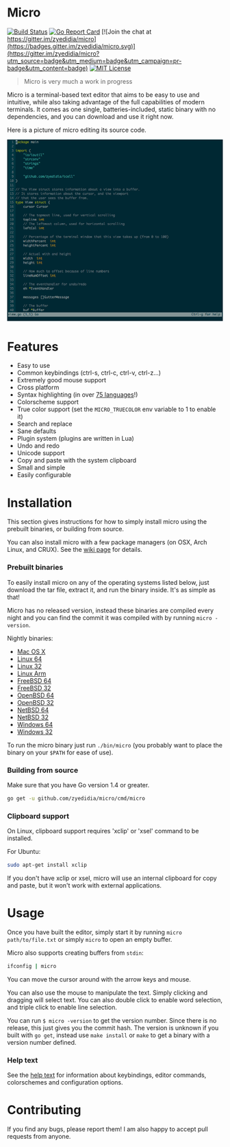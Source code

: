 # Micro

[![Build Status](https://travis-ci.org/zyedidia/micro.svg?branch=master)](https://travis-ci.org/zyedidia/micro)
[![Go Report Card](http://goreportcard.com/badge/zyedidia/micro)](http://goreportcard.com/report/zyedidia/micro)
[![Join the chat at https://gitter.im/zyedidia/micro](https://badges.gitter.im/zyedidia/micro.svg)](https://gitter.im/zyedidia/micro?utm_source=badge&utm_medium=badge&utm_campaign=pr-badge&utm_content=badge)
[![MIT License](https://img.shields.io/badge/license-MIT-blue.svg)](https://github.com/zyedidia/micro/blob/master/LICENSE)

> Micro is very much a work in progress

Micro is a terminal-based text editor that aims to be easy to use and intuitive, while also taking advantage of the full capabilities
of modern terminals. It comes as one single, batteries-included, static binary with no dependencies, and you can download and use it right now.

Here is a picture of micro editing its source code.

![Screenshot](./screenshot.png)

# Features

* Easy to use
* Common keybindings (ctrl-s, ctrl-c, ctrl-v, ctrl-z...)
* Extremely good mouse support
* Cross platform
* Syntax highlighting (in over [75 languages](runtime/syntax)!)
* Colorscheme support
* True color support (set the `MICRO_TRUECOLOR` env variable to 1 to enable it)
* Search and replace
* Sane defaults
* Plugin system (plugins are written in Lua)
* Undo and redo
* Unicode support
* Copy and paste with the system clipboard
* Small and simple
* Easily configurable

# Installation

This section gives instructions for how to simply install micro using the prebuilt binaries, or building from source.

You can also install micro with a few package managers (on OSX, Arch Linux, and CRUX). 
See the [wiki page](https://github.com/zyedidia/micro/wiki/Installing-Micro) for details.

### Prebuilt binaries

To easily install micro on any of the operating systems listed below, just download the tar file, 
extract it, and run the binary inside. It's as simple as that!

Micro has no released version, instead these binaries are compiled every night and you can find the
commit it was compiled with by running `micro -version`.

Nightly binaries:
* [Mac OS X](http://zbyedidia.webfactional.com/micro/binaries/micro-osx.tar.gz)
* [Linux 64](http://zbyedidia.webfactional.com/micro/binaries/micro-linux64.tar.gz)
* [Linux 32](http://zbyedidia.webfactional.com/micro/binaries/micro-linux32.tar.gz)
* [Linux Arm](http://zbyedidia.webfactional.com/micro/binaries/micro-linux-arm.tar.gz)
* [FreeBSD 64](http://zbyedidia.webfactional.com/micro/binaries/micro-freebsd64.tar.gz)
* [FreeBSD 32](http://zbyedidia.webfactional.com/micro/binaries/micro-freebsd32.tar.gz)
* [OpenBSD 64](http://zbyedidia.webfactional.com/micro/binaries/micro-openbsd64.tar.gz)
* [OpenBSD 32](http://zbyedidia.webfactional.com/micro/binaries/micro-openbsd32.tar.gz)
* [NetBSD 64](http://zbyedidia.webfactional.com/micro/binaries/micro-netbsd64.tar.gz)
* [NetBSD 32](http://zbyedidia.webfactional.com/micro/binaries/micro-netbsd32.tar.gz)
* [Windows 64](http://zbyedidia.webfactional.com/micro/binaries/micro-win64.zip)
* [Windows 32](http://zbyedidia.webfactional.com/micro/binaries/micro-win32.zip)

To run the micro binary just run `./bin/micro` (you probably want to place the binary on your `$PATH` for ease of use).

### Building from source

Make sure that you have Go version 1.4 or greater.

```sh
go get -u github.com/zyedidia/micro/cmd/micro
```

### Clipboard support

On Linux, clipboard support requires 'xclip' or 'xsel' command to be installed.

For Ubuntu:

```sh
sudo apt-get install xclip
```

If you don't have xclip or xsel, micro will use an internal clipboard for copy and paste, but it won't work with external applications.

# Usage

Once you have built the editor, simply start it by running `micro path/to/file.txt` or simply `micro` to open an empty buffer.

Micro also supports creating buffers from `stdin`:

```sh
ifconfig | micro
```

You can move the cursor around with the arrow keys and mouse.

You can also use the mouse to manipulate the text. Simply clicking and dragging will select text. You can also double click
to enable word selection, and triple click to enable line selection.

You can run `$ micro -version` to get the version number. Since there is no release, this just gives you the
commit hash. The version is unknown if you built with `go get`, instead use `make install` or `make` to get a binary
with a version number defined.

### Help text

See the [help text](./runtime/help/help.md) for information about keybindings, editor commands, colorschemes and
configuration options.

# Contributing

If you find any bugs, please report them! I am also happy to accept pull requests from anyone.
